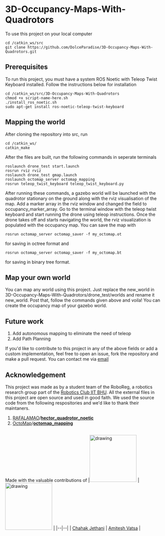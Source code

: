 ﻿# 3D-Occupancy-Maps-With-Quadrotors
To use this project on your local computer

    cd /catkin_ws/src
    git clone https://github.com/DolceParadise/3D-Occupancy-Maps-With-Quadrotors.git

## Prerequisites
To run this project, you must have a system ROS Noetic with Teleop Twist Keyboard installed. Follow the instructions below for installation

    cd /catkin_ws/src/3D-Occupancy-Maps-With-Quadrotors
    chmod +x script-name-here.sh
    ./install_ros_noetic.sh
    sudo apt-get install ros-noetic-teleop-twist-keyboard

## Mapping the world

After cloning the repository into src, run 

    cd /catkin_ws/ 
    catkin_make
 
 After the files are built, run the following commands in seperate terminals 

    roslaunch drone_test start.launch
    rosrun rviz rviz
    roslaunch drone_test gmap.launch
    roslaunch octomap_server octomap_mapping
    rosrun teleop_twist_keyboard teleop_twist_keyboard.py

After running these commands, a gazebo world will be launched with the quadrotor stationary on the ground along with the rviz visualisation of the map. Add a marker array in the rviz window and changed the field to occupancy_marker_array. Go to the terminal window with the teleop twist keyboard and start running the drone using teleop instructions. Once the drone takes off and starts navigating the world, the rviz visualization is populated with the occupancy map. You can save the map with 

    rosrun octomap_server octomap_saver -f my_octomap.ot
   for saving in octree format and 

    rosrun octomap_server octomap_saver -f my_octomap.bt
   for saving in binary tree format. 

## Map your own world 
You can map any world using this project. Just replace the new_world in 3D-Occupancy-Maps-With-Quadrotors/drone_test/worlds and rename it new_world. Post that, follow the commands given above and voila! You can create the occupancy map of your gazebo world. 
## Future work

 1. Add autonomous mapping to eliminate the need of teleop
 2. Add Path Planning 

If you'd like to contribute to this project in any of the above fields or add a custom implementation, feel free to open an issue, fork the repository and make a pull request. You can contact me via [email](mailto:pratikmsr@outlook.com)

## Acknowledgement

This project was made as by a student team of the RoboReg, a robotics research group part of the [Robotics Club IIT BHU](https://github.com/Robotics-Club-IIT-BHU). All the external files in this project are open source and used in good faith. We used the source code from the following respositories and we'd like to thank their maintaners. 

 1. [RAFALAMAO](https://github.com/RAFALAMAO)/**[hector_quadrotor_noetic](https://github.com/RAFALAMAO/hector_quadrotor_noetic)**
 2. [OctoMap](https://github.com/OctoMap)/**[octomap_mapping](https://github.com/OctoMap/octomap_mapping)**

## 
Made with the valuable contributions of 
|<img src="https://avatars.githubusercontent.com/u/77875542?v=4" alt="drawing" width="150"/> | <img src="https://avatars.githubusercontent.com/u/96468536?v=4" alt="drawing" width="150"/> | 
|--|--|
| [Chahak Jethani](https://github.com/sherlockholmes1603) | [Amitesh Vatsa](https://github.com/vtsamit) |

